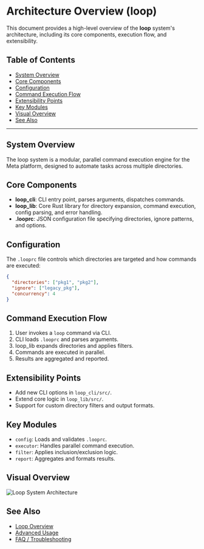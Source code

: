 # Architecture Overview (loop)

This document provides a high-level overview of the **loop** system's architecture, including its core components, execution flow, and extensibility.

## Table of Contents

- [System Overview](#system-overview)
- [Core Components](#core-components)
- [Configuration](#configuration)
- [Command Execution Flow](#command-execution-flow)
- [Extensibility Points](#extensibility-points)
- [Key Modules](#key-modules)
- [Visual Overview](#visual-overview)
- [See Also](#see-also)

---

## System Overview

The loop system is a modular, parallel command execution engine for the Meta platform, designed to automate tasks across multiple directories.

## Core Components

- **loop_cli**: CLI entry point, parses arguments, dispatches commands.
- **loop_lib**: Core Rust library for directory expansion, command execution, config parsing, and error handling.
- **.looprc**: JSON configuration file specifying directories, ignore patterns, and options.

## Configuration

The `.looprc` file controls which directories are targeted and how commands are executed:

```json
{
  "directories": ["pkg1", "pkg2"],
  "ignore": ["legacy_pkg"],
  "concurrency": 4
}
```

## Command Execution Flow

1. User invokes a `loop` command via CLI.
2. CLI loads `.looprc` and parses arguments.
3. loop_lib expands directories and applies filters.
4. Commands are executed in parallel.
5. Results are aggregated and reported.

## Extensibility Points

- Add new CLI options in `loop_cli/src/`.
- Extend core logic in `loop_lib/src/`.
- Support for custom directory filters and output formats.

## Key Modules

- `config`: Loads and validates `.looprc`.
- `executor`: Handles parallel command execution.
- `filter`: Applies inclusion/exclusion logic.
- `report`: Aggregates and formats results.

## Visual Overview

![Loop System Architecture](../../docs/assets/meta-cli-screenshot.png)

## See Also

- [Loop Overview](loop.md)
- [Advanced Usage](loop_advanced_usage.md)
- [FAQ / Troubleshooting](loop_faq_troubleshooting.md)